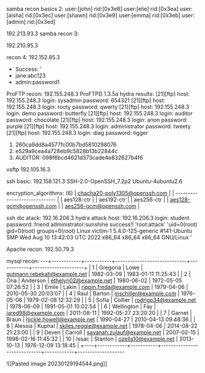 
samba recon basics 2:
user:[john] rid:[0x3e8]
user:[elie] rid:[0x3ea]
user:[aisha] rid:[0x3ec]
user:[shawn] rid:[0x3e9]
user:[emma] rid:[0x3eb]
user:[admin] rid:[0x3ed]

192.213.93.3
samba recon 3:

192.210.95.3

recon 4:
192.152.85.3
- Success: ' 
- jane:abc123
- admin:password1

ProFTP recon:
192.155.248.3
ProFTPD 1.3.5a
hydra results:
[21][ftp] host: 192.155.248.3   login: sysadmin   password: 654321
[21][ftp] host: 192.155.248.3   login: rooty   password: qwerty
[21][ftp] host: 192.155.248.3   login: demo   password: butterfly
[21][ftp] host: 192.155.248.3   login: auditor   password: chocolate
[21][ftp] host: 192.155.248.3   login: anon   password: purple
[21][ftp] host: 192.155.248.3   login: administrator   password: tweety
[21][ftp] host: 192.155.248.3   login: diag   password: tigger

1. 260ca9dd8a4577fc00b7bd5810298076
2. e529a9cea4a728eb9c5828b13b22844c
3. AUDITOR: 098f6bcd4621d373cade4e832627b4f6

vsftp
192.105.16.3

ssh basic:
192.158.121.3
SSH-2.0-OpenSSH_7.2p2 Ubuntu-4ubuntu2.6

encryption_algorithms: (6)
| chacha20-poly1305@openssh.com |
| ----------------------------- |
| aes128-ctr                    |
| aes192-ctr                    |
| aes256-ctr                    |
| aes128-gcm@openssh.com        |
| aes256-gcm@openssh.com        |

ssh dic atack:
192.16.206.3
hydra attack
host: 192.16.206.3   login: student   password: friend
administrator:sunshine
success!!
'root:attack' 'uid=0(root) gid=0(root) groups=0(root) Linux victim-1 5.4.0-125-generic #141-Ubuntu SMP Wed Aug 10 13:42:03 UTC 2022 x86_64 x86_64 x86_64 GNU/Linux '


Apache recon:
192.50.79.3

mysql recon:
---+------------+-----------+-----------------------------+------------+---------------------+
|  1 | Gregoria   | Lowe      | gutmann.rebekah@example.net | 1982-03-09 | 1983-01-11 11:25:43 |
|  2 | Ona        | Anderson  | ethelyn02@example.net       | 1980-06-02 | 1972-05-05 07:26:52 |
|  3 | Emile      | Lakin     | rippin.freda@example.com    | 1979-04-06 | 2010-05-30 20:03:07 |
|  4 | Raul       | Barton    | mschiller@example.com       | 1976-05-06 | 1979-02-08 12:32:29 |
|  5 | Sofia      | Collier   | rodrigo34@example.net       | 1978-06-09 | 1991-05-01 10:02:54 |
|  6 | Wellington | Fay       | jared98@example.com         | 2011-08-11 | 1992-05-27 23:20:20 |
|  7 | Garnet     | Braun     | hickle.howell@example.net   | 1990-04-27 | 2010-04-13 09:48:36 |
|  8 | Alessia    | Kuphal    | skiles.reggie@example.net   | 1978-04-06 | 2014-08-22 21:23:00 |
|  9 | Deven      | Carroll   | savanah.zulauf@example.net  | 2007-02-15 | 1998-02-16 11:45:32 |
| 10 | Issac      | Stanton   | ozella10@example.net        | 2013-10-13 | 1976-12-09 13:18:45 |
+----+------------+-----------+-----------------------------+------------+-------------------

![[Pasted image 20230129194544.png]]